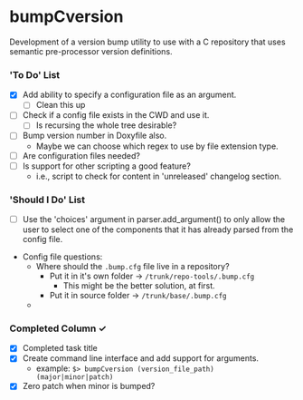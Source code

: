 # bumpCversion
Development of a version bump utility to use with a C repository that uses
semantic pre-processor version definitions.

### 'To Do' List
- [x] Add ability to specify a configuration file as an argument.
  - [ ] Clean this up
- [ ] Check if a config file exists in the CWD and use it.
  - [ ] Is recursing the whole tree desirable?
- [ ] Bump version number in Doxyfile also.
   - Maybe we can choose which regex to use by file extension type.
- [ ] Are configuration files needed?
- [ ] Is support for other scripting a good feature?
   - i.e., script to check for content in 'unreleased' changelog section.

### 'Should I Do' List
- [ ] Use the 'choices' argument in parser.add_argument() to only allow the user to
      select one of the components that it has already parsed from the config file.
- Config file questions:
  - Where should the `.bump.cfg` file live in a repository?
    - Put it in it's own folder -> `/trunk/repo-tools/.bump.cfg`
      - This might be the better solution, at first.
    - Put it in source folder -> `/trunk/base/.bump.cfg`
  - 

### Completed Column ✓
- [x] Completed task title
- [x] Create command line interface and add support for arguments.
   - example: `$> bumpCversion (version_file_path) (major|minor|patch)`
- [x] Zero patch when minor is bumped?